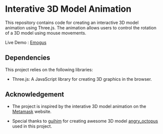 # Interative 3D Model Animation

This repository contains code for creating an interactive 3D model animation using Three.js. The animation allows users to control the rotation of a 3D model using mouse movements.

Live Demo : [Emogus](https://grahanam.github.io/ThreeJs-Examples/Emogus/index.html)


## Dependencies 

This project relies on the following libraries:

- Three.js: A JavaScript library for creating 3D graphics in the browser.


## Acknowledgement

- The project is inspired by the interative 3D model animation on the [Metamask](https://metamask.io/) website.

- Special thanks to [guihim](https://sketchfab.com/guihim) for creating awesome 3D model [angry_octopus](https://sketchfab.com/3d-models/angry-octopus-82696447156d4e068edd5c9a2bb6d49a) used in this project.

